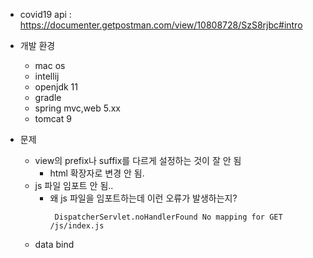 - covid19 api : https://documenter.getpostman.com/view/10808728/SzS8rjbc#intro

- 개발 환경
    - mac os
    - intellij 
    - openjdk 11
    - gradle
    - spring mvc,web 5.xx
    - tomcat 9
  
- 문제
  - view의 prefix나 suffix를 다르게 설정하는 것이 잘 안 됨
    - html 확장자로 변경 안 됨.
  - js 파일 임포트 안 됨..
    - 왜 js 파일을 임포트하는데 이런 오류가 발생하는지? 
       ```
        DispatcherServlet.noHandlerFound No mapping for GET /js/index.js
       ```
  - data bind